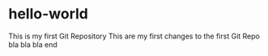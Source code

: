 # hello-world
This is my first Git Repository
This are my first changes to the first Git Repo
bla bla bla
end
